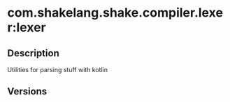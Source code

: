 # com.shakelang.shake.compiler.lexer:lexer

## Description

Utilities for parsing stuff with kotlin

## Versions